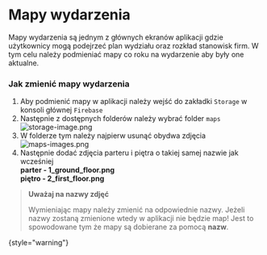 # Mapy wydarzenia

Mapy wydarzenia są jednym z głównych ekranów aplikacji gdzie użytkownicy mogą podejrzeć plan wydziału oraz rozkład
stanowisk firm. W tym celu należy podmieniać mapy co roku na wydarzenie aby były one aktualne.

### Jak zmienić mapy wydarzenia
1. Aby podmienić mapy w aplikacji należy wejść do zakładki `Storage` w konsoli głównej `Firebase`
2. Następnie z dostępnych folderów należy wybrać folder `maps`
   ![storage-image.png](storage-image.png)
3. W folderze tym należy najpierw usunąć obydwa zdjęcia 
   ![maps-images.png](maps-images.png)
4. Następnie dodać zdjęcia parteru i piętra o takiej samej nazwie jak wcześniej \
   **parter - 1_ground_floor.png** \
   **piętro - 2_first_floor.png**
 

> **Uważaj na nazwy zdjęć**
>
> Wymieniając mapy należy zmienić na odpowiednie nazwy. Jeżeli nazwy zostaną zmienione wtedy w aplikacji nie będzie map!
> Jest to spowodowane tym że mapy są dobierane za pomocą **nazw**.
>
{style="warning"}